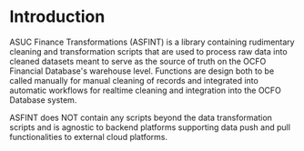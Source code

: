 # Introduction
ASUC Finance Transformations (ASFINT) is a library containing rudimentary cleaning and transformation scripts that are used to process raw data into cleaned datasets meant to serve as the source of truth on the OCFO Financial Database's warehouse level. 
Functions are design both to be called manually for manual cleaning of records and integrated into automatic workflows for realtime cleaning and integration into the OCFO Database system. 

ASFINT does NOT contain any scripts beyond the data transformation scripts and is agnostic to backend platforms supporting data push and pull functionalities to external cloud platforms. 
